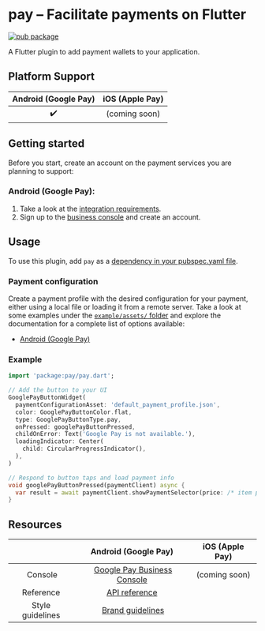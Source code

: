 # pay – Facilitate payments on Flutter
[![pub package](https://img.shields.io/pub/v/pay.svg)](https://pub.dartlang.org/packages/pay)

A Flutter plugin to add payment wallets to your application.

## Platform Support
| Android (Google Pay) | iOS (Apple Pay) |
|:---:|:---:|
|    ✔️    |  (coming soon)  |

## Getting started
Before you start, create an account on the payment services you are planning to support:

### Android (Google Pay):
1. Take a look at the [integration requirements](https://developers.google.com/pay/api/android/overview).
2. Sign up to the [business console](https://pay.google.com/business/console) and create an account.

## Usage
To use this plugin, add `pay` as a [dependency in your pubspec.yaml file](https://flutter.io/platform-plugins/).

### Payment configuration
Create a payment profile with the desired configuration for your payment, either using a local file or loading it from a remote server. Take a look at some examples under the [`example/assets/` folder](example/assets) and explore the documentation for a complete list of options available:
* [Android (Google Pay)](https://developers.google.com/pay/api/android/reference/request-objects#PaymentDataRequest)

### Example
```dart
import 'package:pay/pay.dart';

// Add the button to your UI
GooglePayButtonWidget(
  paymentConfigurationAsset: 'default_payment_profile.json',
  color: GooglePayButtonColor.flat,
  type: GooglePayButtonType.pay,
  onPressed: googlePayButtonPressed,
  childOnError: Text('Google Pay is not available.'),
  loadingIndicator: Center(
    child: CircularProgressIndicator(),
  ),
)

// Respond to button taps and load payment info
void googlePayButtonPressed(paymentClient) async {
  var result = await paymentClient.showPaymentSelector(price: /* item price */);
}
```

## Resources
|| Android (Google Pay) | iOS (Apple Pay) |
|:---:|:---:|:---:|
| Console | [Google Pay Business Console](https://pay.google.com/business/console/) |  (coming soon)  |
| Reference | [API reference](https://developers.google.com/pay/api/android/reference/client)
| Style guidelines | [Brand guidelines](https://developers.google.com/pay/api/android/guides/brand-guidelines)